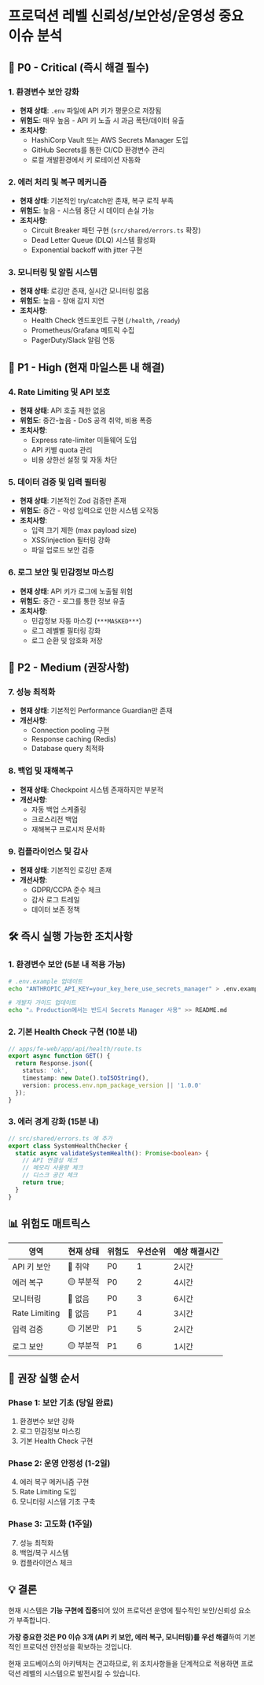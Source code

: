 # 프로덕션 레벨 신뢰성/보안성/운영성 중요 이슈 분석

## 🚨 **P0 - Critical (즉시 해결 필수)**

### 1. **환경변수 보안 강화**
- **현재 상태**: `.env` 파일에 API 키가 평문으로 저장됨
- **위험도**: 매우 높음 - API 키 노출 시 과금 폭탄/데이터 유출
- **조치사항**:
  - HashiCorp Vault 또는 AWS Secrets Manager 도입
  - GitHub Secrets를 통한 CI/CD 환경변수 관리
  - 로컬 개발환경에서 키 로테이션 자동화

### 2. **에러 처리 및 복구 메커니즘**
- **현재 상태**: 기본적인 try/catch만 존재, 복구 로직 부족
- **위험도**: 높음 - 시스템 중단 시 데이터 손실 가능
- **조치사항**:
  - Circuit Breaker 패턴 구현 (`src/shared/errors.ts` 확장)
  - Dead Letter Queue (DLQ) 시스템 활성화
  - Exponential backoff with jitter 구현

### 3. **모니터링 및 알림 시스템**
- **현재 상태**: 로깅만 존재, 실시간 모니터링 없음
- **위험도**: 높음 - 장애 감지 지연
- **조치사항**:
  - Health Check 엔드포인트 구현 (`/health`, `/ready`)
  - Prometheus/Grafana 메트릭 수집
  - PagerDuty/Slack 알림 연동

## 🔶 **P1 - High (현재 마일스톤 내 해결)**

### 4. **Rate Limiting 및 API 보호**
- **현재 상태**: API 호출 제한 없음
- **위험도**: 중간-높음 - DoS 공격 취약, 비용 폭증
- **조치사항**:
  - Express rate-limiter 미들웨어 도입
  - API 키별 quota 관리
  - 비용 상한선 설정 및 자동 차단

### 5. **데이터 검증 및 입력 필터링**
- **현재 상태**: 기본적인 Zod 검증만 존재
- **위험도**: 중간 - 악성 입력으로 인한 시스템 오작동
- **조치사항**:
  - 입력 크기 제한 (max payload size)
  - XSS/injection 필터링 강화
  - 파일 업로드 보안 검증

### 6. **로그 보안 및 민감정보 마스킹**
- **현재 상태**: API 키가 로그에 노출될 위험
- **위험도**: 중간 - 로그를 통한 정보 유출
- **조치사항**:
  - 민감정보 자동 마스킹 (`***MASKED***`)
  - 로그 레벨별 필터링 강화
  - 로그 순환 및 암호화 저장

## 🔷 **P2 - Medium (권장사항)**

### 7. **성능 최적화**
- **현재 상태**: 기본적인 Performance Guardian만 존재
- **개선사항**:
  - Connection pooling 구현
  - Response caching (Redis)
  - Database query 최적화

### 8. **백업 및 재해복구**
- **현재 상태**: Checkpoint 시스템 존재하지만 부분적
- **개선사항**:
  - 자동 백업 스케줄링
  - 크로스리전 백업
  - 재해복구 프로시저 문서화

### 9. **컴플라이언스 및 감사**
- **현재 상태**: 기본적인 로깅만 존재
- **개선사항**:
  - GDPR/CCPA 준수 체크
  - 감사 로그 트레일
  - 데이터 보존 정책

## 🛠 **즉시 실행 가능한 조치사항**

### 1. 환경변수 보안 (5분 내 적용 가능)
```bash
# .env.example 업데이트
echo "ANTHROPIC_API_KEY=your_key_here_use_secrets_manager" > .env.example

# 개발자 가이드 업데이트
echo "⚠️ Production에서는 반드시 Secrets Manager 사용" >> README.md
```

### 2. 기본 Health Check 구현 (10분 내)
```typescript
// apps/fe-web/app/api/health/route.ts
export async function GET() {
  return Response.json({
    status: 'ok',
    timestamp: new Date().toISOString(),
    version: process.env.npm_package_version || '1.0.0'
  });
}
```

### 3. 에러 경계 강화 (15분 내)
```typescript
// src/shared/errors.ts 에 추가
export class SystemHealthChecker {
  static async validateSystemHealth(): Promise<boolean> {
    // API 연결성 체크
    // 메모리 사용량 체크
    // 디스크 공간 체크
    return true;
  }
}
```

## 📊 **위험도 매트릭스**

| 영역 | 현재 상태 | 위험도 | 우선순위 | 예상 해결시간 |
|------|-----------|--------|----------|---------------|
| API 키 보안 | 🔴 취약 | P0 | 1 | 2시간 |
| 에러 복구 | 🟡 부분적 | P0 | 2 | 4시간 |
| 모니터링 | 🔴 없음 | P0 | 3 | 6시간 |
| Rate Limiting | 🔴 없음 | P1 | 4 | 3시간 |
| 입력 검증 | 🟡 기본만 | P1 | 5 | 2시간 |
| 로그 보안 | 🟡 부분적 | P1 | 6 | 1시간 |

## 🎯 **권장 실행 순서**

### **Phase 1: 보안 기초 (당일 완료)**
1. 환경변수 보안 강화
2. 로그 민감정보 마스킹
3. 기본 Health Check 구현

### **Phase 2: 운영 안정성 (1-2일)**
4. 에러 복구 메커니즘 구현
5. Rate Limiting 도입
6. 모니터링 시스템 기초 구축

### **Phase 3: 고도화 (1주일)**
7. 성능 최적화
8. 백업/복구 시스템
9. 컴플라이언스 체크

## 💡 **결론**

현재 시스템은 **기능 구현에 집중**되어 있어 프로덕션 운영에 필수적인 보안/신뢰성 요소가 부족합니다.

**가장 중요한 것은 P0 이슈 3개 (API 키 보안, 에러 복구, 모니터링)를 우선 해결**하여 기본적인 프로덕션 안전성을 확보하는 것입니다.

현재 코드베이스의 아키텍처는 견고하므로, 위 조치사항들을 단계적으로 적용하면 프로덕션 레벨의 시스템으로 발전시킬 수 있습니다.